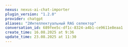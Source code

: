 ```yaml
---
nexus: nexus-ai-chat-importer
plugin_version: "1.2.0"
provider: chatgpt
aliases: "2Интеллектуальный RAG селектор"
conversation_id: 689fee5c-df1c-8324-a4b1-ce9611e8eaa1
create_time: 16.08.2025 at 9:36
update_time: 23.08.2025 at 11:30
---
```


